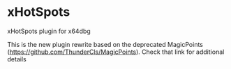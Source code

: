 # xHotSpots
xHotSpots plugin for x64dbg

This is the new plugin rewrite based on the deprecated MagicPoints (https://github.com/ThunderCls/MagicPoints). Check that link for additional details

